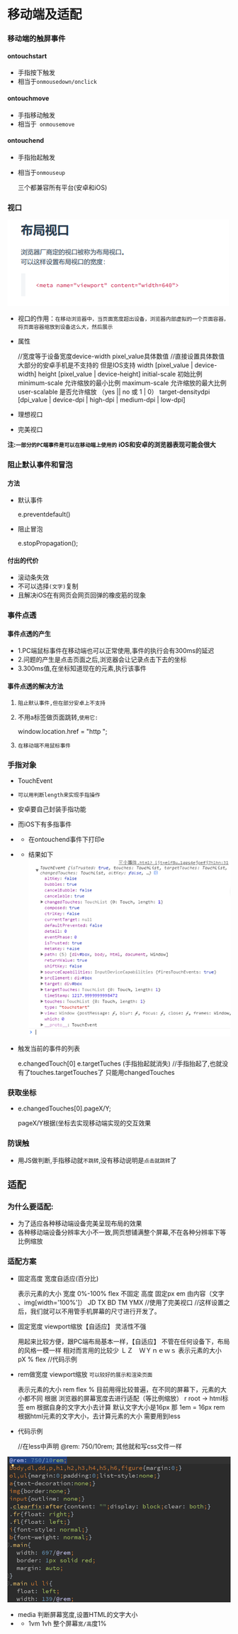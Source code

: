 # 移动端及适配
### 移动端的触屏事件
#### ontouchstart
- 手指按下触发
- 相当于`onmousedown/onclick`
#### ontouchmove
- 手指移动触发
- 相当于` onmousemove`
#### ontouchend
- 手指抬起触发
- 相当于`onmouseup`

    三个都兼容所有平台(安卓和iOS)

### 视口
![Alt text](./1526482072140.png)
- 视口的作用：`在移动浏览器中，当页面宽度超出设备，浏览器内部虚拟的一个页面容器，将页面容器缩放到设备这么大，然后展示`
- 属性

    //宽度等于设备宽度device-width pixel_value具体数值
    //直接设置具体数值大部分的安卓手机是不支持的 但是IOS支持
    width		[pixel_value | device-width] 
	height 		[pixel_value | device-height]
	initial-scale 		初始比例
	minimum-scale 	允许缩放的最小比例
	maximum-scale 	允许缩放的最大比例 
	user-scalable 	是否允许缩放 （yes || no 或 1 | 0）
	target-densitydpi [dpi_value | device-dpi | high-dpi | medium-dpi | low-dpi]

- 理想视口

    <meta name="viewport" content="width=device-width">
    
- 完美视口

    <meta name="viewport" content="width=device-width,initial-scale=1">

**注:`一部分的PC端事件是可以在移动端上使用的`**
**iOS和安卓的浏览器表现可能会很大**
###   阻止默认事件和冒泡
#### 方法
- 默认事件

    e.preventdefault()

- 阻止冒泡

    e.stopPropagation();

#### 付出的代价
- 滚动条失效
- 不可以选择`(文字)`复制
- 且解决iOS在有网页会网页回弹的橡皮筋的现象

### 事件点透
#### 事件点透的产生
- 1.PC端鼠标事件在移动端也可以正常使用,事件的执行会有300ms的延迟
- 2.问题的产生是点击页面之后,浏览器会让记录点击下去的坐标
- 3.300ms值,在坐标知道现在的元素,执行该事件

#### 事件点透的解决方法
1. `阻止默认事件,但在部分安卓上不支持`
2. 不用a标签做页面跳转,`使用它: `

    window.location.href = "http "; 

3. `在移动端不用鼠标事件`

### 手指对象
- TouchEvent
- `可以用判断length来实现手指操作`
- 安卓要自己封装手指功能
- 而iOS下有多指事件
- - 在ontouchend事件下打印e

    <script>
        var oBox = document.querySelector("#box");
        oBox.ontouchstart = function (e) {
            console.log(e);
        }
    </script>

- - 结果如下
![Alt text](./1526391877466.png)
- 触发当前的事件的列表

    e.changedTouch[0]
    e.targetTuches    (手指抬起就消失)
    //手指抬起了,也就没有了touches.targetTouches了
    只能用changedTouches

### 获取坐标
- e.changedTouches[0].pageX/Y;

    pageX/Y根据(坐标去实现移动端实现的交互效果

### 防误触
- 用JS做判断,手指移动就`不跳转`,没有移动说明是`点击就跳转`了

## 适配
### 为什么要适配: 
- 为了适应各种移动端设备完美呈现布局的效果
- 各种移动端设备分辨率大小不一致,网页想铺满整个屏幕,不在各种分辨率下等比例缩放
### 适配方案
- 固定高度         宽度自适应(百分比)

    表示元素的大小
        宽度 0%-100% flex 不固定
        高度 固定px em  由内容（文字 、img[width='100%']）
        JD TX BD TM YMX
	//使用了完美视口
	<meta name="viewport" content="width=device-width,initial-scale=1">
	//这样设置之后，我们就可以不用管手机屏幕的尺寸进行开发了。

- 固定宽度         viewport缩放【自适应】 灵活性不强

	用起来比较方便，跟PC端布局基本一样，【自适应】 不管在任何设备下，布局的风格一模一样
        相对而言用的比较少
        ＬＺ　ＷＹｎｅｗｓ
        表示元素的大小
        pX % flex
        //代码示例
       <script>
        //手机屏幕宽度  360
        //（网页主体宽度）设置图宽度   750
        var width = window.screen.width;
        var fixedW = 750;
        var scale = width / fixedW;
        var meta = document.createElement('meta');
        meta.setAttribute('name','viewport');
	    meta.setAttribute('content','width='+fixedW+', user-scalable=no, initial-scale='+scale+', maximum-scale='+scale+', minimum-scale='+scale);
        document.head.appendChild(meta);
    </script>

- rem做宽度      viewport缩放   `可以较好的展示和渲染页面`

    表示元素的大小
        rem flex %
        目前用得比较普遍，在不同的屏幕下，元素的大小都不同
        根据 浏览器的屏幕宽度去进行适配（等比例缩放）
        r    root -> html标签
        em   根据自身的文字大小去计算  默认文字大小是16px 那 1em = 16px
        rem 根据html元素的文字大小，去计算元素的大小
        需要用到less

- 代码示例

    <script>
	    //写在html内
        var html = document.querySelector("html"),
          width = html.getBoundingClientRect().width;
        html.style.fontSize = width/10 + "px";
    </script>
    //在less中声明
    @rem: 750/10rem;
    其他就和写css文件一样

![Alt text](./1526535973785.png)

- media     判断屏幕宽度,设置HTML的文字大小
- - 1vm 1vh     整个屏幕`宽/高`度1%



